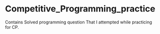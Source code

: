 # Competitive_Programming_practice
Contains Solved programming question That I attempted while practicing for CP.

